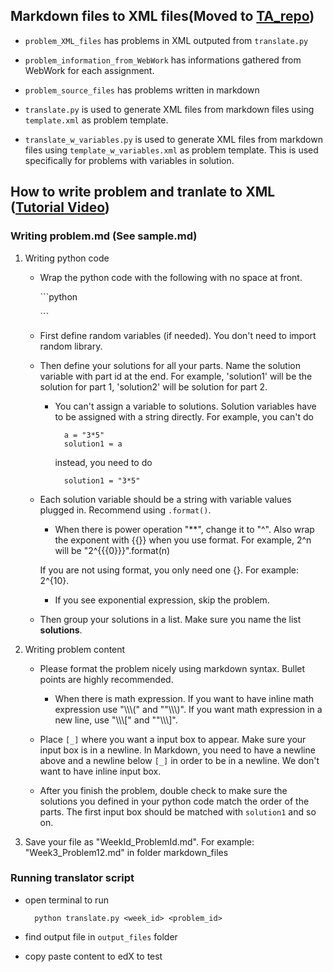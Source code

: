 ## Markdown files to XML files(Moved to [TA_repo](https://github.com/cse103/TA_repo/tree/master/problem_database))

* ```problem_XML_files``` has problems in XML outputed from ```translate.py```

* ```problem_information_from_WebWork``` has informations gathered from WebWork for each assignment.

* ```problem_source_files``` has problems written in markdown

* ```translate.py``` is used to generate XML files from markdown files using ```template.xml``` as problem template.

* ```translate_w_variables.py``` is used to generate XML files from markdown files using ```template_w_variables.xml``` as problem template. This is used specifically for problems with variables in solution.


## How to write problem and tranlate to XML ([Tutorial Video](https://www.youtube.com/watch?v=5IE5V39dE4E))

### Writing problem.md (See sample.md)
1. Writing python code
	* Wrap the python code with the following with no space at front.

		\`\`\`python

		\`\`\`

	* First define random variables (if needed). You don't need to import random library.

	* Then define your solutions for all your parts. Name the solution variable with part id at the end. For example, 'solution1' will be the solution for part 1, 'solution2' will be solution for part 2.

		* You can't assign a variable to solutions. Solution variables have to be assigned with a string directly. For example, you can't do

				a = "3*5"
				solution1 = a

			instead, you need to do

				solution1 = "3*5"

	* Each solution variable should be a string with variable values plugged in. Recommend using ```.format()```.

		* When there is power operation "\*\*", change it to "^". Also wrap the exponent with {{}} when you use format. For example, 2^n will be "2^{{{0}}}".format(n)

		If you are not using format, you only need one {}. For example: 2^{10}.

		* If you see exponential expression, skip the problem.

	* Then group your solutions in a list. Make sure you name the list **solutions**.

2. Writing problem content
	* Please format the problem nicely using markdown syntax. Bullet points are highly recommended.

		* When there is math expression. If you want to have inline math expression use "\\\\\\\(" and ""\\\\\\\)". If you want math expression in a new line, use "\\\\\\\[" and ""\\\\\\\]".

	* Place ```[_]``` where you want a input box to appear. Make sure your input box is in a newline. In Markdown, you need to have a newline above and a newline below ```[_]``` in order to be in a newline. We don't want to have inline input box.

	* After you finish the problem, double check to make sure the solutions you defined in your python code match the order of the parts. The first input box should be matched with ```solution1``` and so on.

3. Save your file as "WeekId_ProblemId.md". For example: "Week3_Problem12.md" in folder markdown_files


### Running translator script
* open terminal to run

		python translate.py <week_id> <problem_id>

* find output file in ```output_files``` folder

* copy paste content to edX to test
